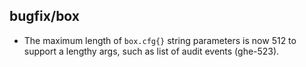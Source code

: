 ## bugfix/box

* The maximum length of `box.cfg{}` string parameters is now 512 to support a lengthy args, such as list of audit events (ghe-523).
